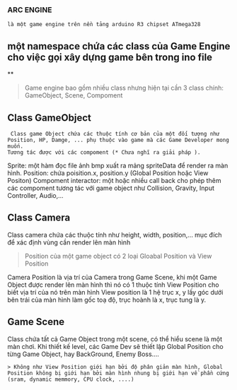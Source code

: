 ### ARC ENGINE
    là một game engine trên nền tảng arduino R3 chipset ATmega328 
## một namespace chứa các class của Game Engine cho việc gọi xây dựng game bên trong ino file

**
>  Game engine bao gồm nhiều class nhưng hiện tại cần 3 class chính: GameObject, Scene, Compoment

## Class GameObject
	 Class game Object chứa các thuộc tính cơ bản của một đối tượng như Position, HP, Damge, ... phụ thuộc vào game mà các Game Developer mong muốn.
	Tương tác được với các compoment (* Chưa nghĩ ra giải pháp ).
	
Sprite: một hàm đọc file ảnh bmp xuất ra mảng spriteData để render ra màn hình.
Position: chứa poisition.x, position.y (Global Position hoặc View Positon)
Compoment interactor: một hoặc nhiều call back cho phép thêm các compoment tương tác với game object như Collision, Gravity, Input Controller, Audio,... 

## Class Camera

Class camera chứa các thuộc tính như height, width, position,... mục đích để xác định vùng cần render lên màn hình

> Position của một  game object có 2 loại Gloabal Position và View Position

Camera Position là vịa trí của Camera trong Game Scene, khi một Game Object được render lên màn hình thì nó có 1 thuộc tính View Position cho biết vịa trí của nó trên màn hình
View position là 1 hệ trục x, y lấy góc dưới bên trái của màn hình làm gốc toạ độ, trục hoành là x, trục tung là y.

## Game Scene

Class chứa tất cả Game Object trong một scene, có thể hiểu scene là một màn chơi. Khi thiết kế level, các Game Dev sẽ  thiết lập  Global Position cho từng Game Object, hay BackGround, Enemy Boss....

    > Không như View Position giới hạn bởi độ phân giản màn hình, Global Position không bị giới hạn bởi màn hình nhung bị giới hạn về phần cứng (sram, dynamic memmory, CPU clock, ....)